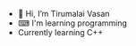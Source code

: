 - 👋 Hi, I’m Tirumalai Vasan 
- ⌨ I'm learning programming
- Currently learning C++
<!---
T-V-plays/T-V-plays is a ✨ special ✨ repository because its `README.md` (this file) appears on your GitHub profile.
You can click the Preview link to take a look at your changes.
--->
